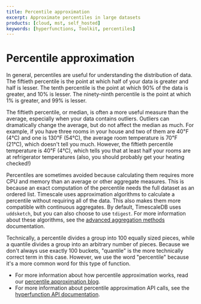 ```yaml
---
title: Percentile approximation
excerpt: Approximate percentiles in large datasets
products: [cloud, mst, self_hosted]
keywords: [hyperfunctions, Toolkit, percentiles]
---
```


# Percentile approximation

In general, percentiles are useful for understanding the distribution of data.
The fiftieth percentile is the point at which half of your data is greater and half
is lesser. The tenth percentile is the point at which 90% of the data is greater,
and 10% is lesser. The ninety-ninth percentile is the point at which 1% is greater, and
99% is lesser.

The fiftieth percentile, or median, is often a more useful measure than the average,
especially when your data contains outliers. Outliers can dramatically change
the average, but do not affect the median as much. For example, if you have
three rooms in your house and two of them are 40℉ (4℃) and one is 130℉ (54℃),
the average room temperature is 70℉ (21℃), which doesn't tell you much. However,
the fiftieth percentile temperature is 40℉ (4℃), which tells you that at least half
your rooms are at refrigerator temperatures (also, you should probably get your
heating checked!)

Percentiles are sometimes avoided because calculating them requires more CPU and
memory than an average or other aggregate measures. This is because an exact
computation of the percentile needs the full dataset as an ordered list.
Timescale uses approximation algorithms to calculate a percentile without
requiring all of the data. This also makes them more compatible with continuous
aggregates. By default, TimescaleDB uses `uddsketch`, but you can also choose to
use `tdigest`. For more information about these algorithms, see the
[advanced aggregation methods][advanced-agg] documentation.

<Highlight type="note">
Technically, a percentile divides a group into 100 equally sized pieces, while a
quantile divides a group into an arbitrary number of pieces. Because we don't
always use exactly 100 buckets, "quantile" is the more technically correct term
in this case. However, we use the word "percentile" because it's a more common
word for this type of function.
</Highlight>

*   For more information about how percentile approximation works, read our
    [percentile approximation blog][blog-percentile-approx].
*   For more information about percentile approximation API calls, see the
    [hyperfunction API documentation][hyperfunctions-api-approx-percentile].

[advanced-agg]: /use-timescale/:currentVersion:/hyperfunctions/percentile-approx/advanced-agg/
[blog-percentile-approx]: https://blog.timescale.com/blog/how-percentile-approximation-works-and-why-its-more-useful-than-averages/
[hyperfunctions-api-approx-percentile]: /api/:currentVersion:/hyperfunctions/percentile-approximation/uddsketch/
